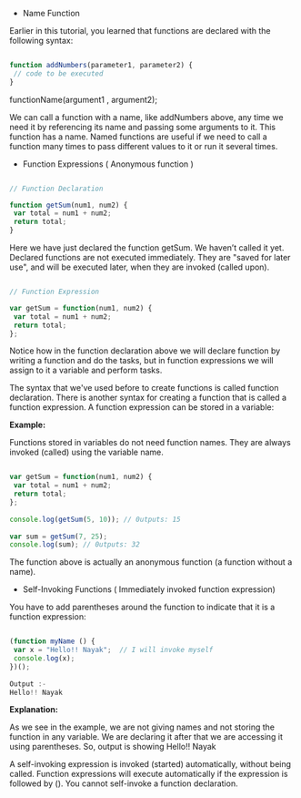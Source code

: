 - Name Function

Earlier in this tutorial, you learned that functions are declared with the following syntax:

```javascript

function addNumbers(parameter1, parameter2) {
 // code to be executed
}

```

functionName(argument1 , argument2);

We can call a function with a name, like addNumbers above, any time we need it by referencing its name and passing some arguments to it. This function has a name. Named functions are useful if we need to call a function many times to pass different values to it or run it several times.


- Function Expressions ( Anonymous function )

```javascript

// Function Declaration

function getSum(num1, num2) {
 var total = num1 + num2;
 return total;
}

```

Here we have just declared the function getSum. We haven’t called it yet. Declared functions are not executed immediately. They are "saved for later use", and will be executed later, when they are invoked (called upon).
 
```javascript

// Function Expression

var getSum = function(num1, num2) {
 var total = num1 + num2;
 return total;
};

```

Notice how in the function declaration above we will declare function by writing a function and do the tasks, but in function expressions we will assign to it a variable and perform tasks.

The syntax that we've used before to create functions is called function declaration. There is another syntax for creating a function that is called a function expression. A function expression can be stored in a variable:

**Example:**

Functions stored in variables do not need function names. They are always invoked (called) using the variable name.

```javascript

var getSum = function(num1, num2) {
 var total = num1 + num2;
 return total;
};
 
console.log(getSum(5, 10)); // 0utputs: 15
 
var sum = getSum(7, 25);
console.log(sum); // 0utputs: 32

```

The function above is actually an anonymous function (a function without a name).


- Self-Invoking Functions ( Immediately invoked function expression)

You have to add parentheses around the function to indicate that it is a function expression:

```javascript

(function myName () {
 var x = "Hello!! Nayak";  // I will invoke myself
 console.log(x);
})();
 
Output :-
Hello!! Nayak

```
 
**Explanation:**

As we see in the example, we are not giving names and not storing the function in any variable. We are declaring it after that we are accessing it using parentheses. So, output is showing Hello!! Nayak

A self-invoking expression is invoked (started) automatically, without being called.
Function expressions will execute automatically if the expression is followed by ().
You cannot self-invoke a function declaration.

